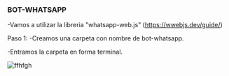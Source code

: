 ### BOT-WHATSAPP

-Vamos a utilizar la libreria "whatsapp-web.js" (https://wwebjs.dev/guide/)

Paso 1: 
-Creamos una carpeta con nombre de bot-whatsapp.

-Entramos la carpeta en forma terminal.

![ffhfgh](https://github.com/MaricarmenCatalinaRaymundoRomero/Bot-Whatsapp/assets/129924045/007677e4-1464-46e8-ba56-505c56f14a4b)
